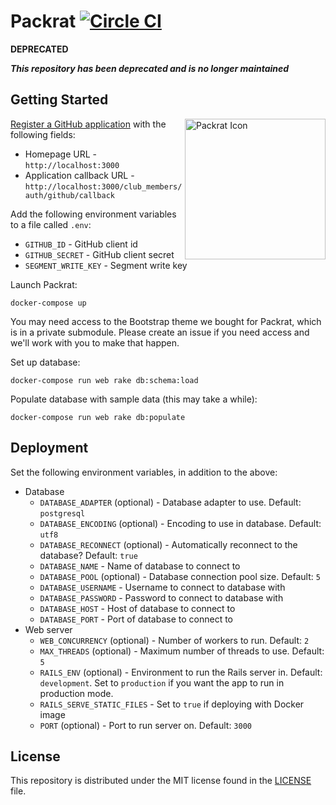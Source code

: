 # Packrat [![Circle CI](https://circleci.com/gh/hackclub/packrat.svg?style=svg)](https://circleci.com/gh/hackclub/packrat)

**DEPRECATED**

_**This repository has been deprecated and is no longer maintained**_

## Getting Started

[<img src="https://i.imgur.com/rCaTfnq.png" alt="Packrat Icon" width="225" align="right">](https://soundcloud.com/friendjonathanleung/mother-duckling-pack-rats)

[Register a GitHub application](https://github.com/settings/applications/new)
with the following fields:

- Homepage URL - `http://localhost:3000`
- Application callback URL - `http://localhost:3000/club_members/auth/github/callback`

Add the following environment variables to a file called `.env`:

- `GITHUB_ID` - GitHub client id
- `GITHUB_SECRET` - GitHub client secret
- `SEGMENT_WRITE_KEY` - Segment write key

Launch Packrat:

    docker-compose up

You may need access to the Bootstrap theme we bought for Packrat, which is in a
private submodule. Please create an issue if you need access and we'll work
with you to make that happen.

Set up database:

    docker-compose run web rake db:schema:load

Populate database with sample data (this may take a while):

    docker-compose run web rake db:populate

## Deployment

Set the following environment variables, in addition to the above:

- Database
  - `DATABASE_ADAPTER` (optional) - Database adapter to use. Default: `postgresql`
  - `DATABASE_ENCODING` (optional) - Encoding to use in database. Default: `utf8`
  - `DATABASE_RECONNECT` (optional) - Automatically reconnect to the database?
    Default: `true`
  - `DATABASE_NAME` - Name of database to connect to
  - `DATABASE_POOL` (optional) - Database connection pool size. Default: `5`
  - `DATABASE_USERNAME` - Username to connect to database with
  - `DATABASE_PASSWORD` - Password to connect to database with
  - `DATABASE_HOST` - Host of database to connect to
  - `DATABASE_PORT` - Port of database to connect to
- Web server
  - `WEB_CONCURRENCY` (optional) - Number of workers to run. Default: `2`
  - `MAX_THREADS` (optional) - Maximum number of threads to use. Default: `5`
  - `RAILS_ENV` (optional) - Environment to run the Rails server in. Default:
    `development`. Set to `production` if you want the app to run in production
    mode.
  - `RAILS_SERVE_STATIC_FILES` - Set to `true` if deploying with Docker image
  - `PORT` (optional) - Port to run server on. Default: `3000`

## License

This repository is distributed under the MIT license found in the
[LICENSE](./LICENSE) file.
